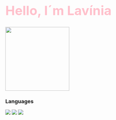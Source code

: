 <h1 style='font-size:40px;color:pink;'>Hello, I´m Lavínia</h1>
  <a href="https://picasion.com/"><img src="https://i.picasion.com/pic92/5de294ef2cbe72827c27a216100bc09d.gif" width="200" height="200"></a>
  
<div style='display:flex;'>
  <div>
    <h3>Languages</h3>
    <img src='https://img.shields.io/badge/HTML5-E34F26?style=for-the-badge&logo=html5&logoColor=white'>
    <img src='https://img.shields.io/badge/CSS3-1572B6?style=for-the-badge&logo=css3&logoColor=white'>
    <img src='https://img.shields.io/badge/JavaScript-323330?style=for-the-badge&logo=javascript&logoColor=F7DF1E'>
</main>

